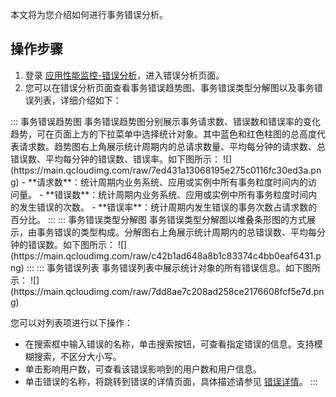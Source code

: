 本文将为您介绍如何进行事务错误分析。


## 操作步骤

1. 登录 [应用性能监控-错误分析](https://console.cloud.tencent.com/tapm/erroranalysis)，进入错误分析页面。
2. 您可以在错误分析页面查看事务错误趋势图、事务错误类型分解图以及事务错误列表，详细介绍如下：
<dx-tabs>
::: 事务错误趋势图
事务错误趋势图分别展示事务请求数、错误数和错误率的变化趋势，可在页面上方的下拉菜单中选择统计对象。其中蓝色和红色柱图的总高度代表请求数。趋势图右上角展示统计周期内的总请求数量、平均每分钟的请求数、总错误数、平均每分钟的错误数、错误率。如下图所示：
![](https://main.qcloudimg.com/raw/7ed431a13068195e275c0116fc30ed3a.png)
- **请求数**：统计周期内业务系统、应用或实例中所有事务粒度时间内的访问量。
- **错误数**：统计周期内业务系统、应用或实例中所有事务粒度时间内的发生错误的次数。
- **错误率**：统计周期内发生错误的事务次数占请求数的百分比。
:::
::: 事务错误类型分解图
事务错误类型分解图以堆叠条形图的方式展示，由事务错误的类型构成。分解图右上角展示统计周期内的总错误数、平均每分钟的错误数。如下图所示：
![](https://main.qcloudimg.com/raw/c42b1ad648a8b1c83374c4bb0eaf6431.png)
:::
::: 事务错误列表
事务错误列表中展示统计对象的所有错误信息。如下图所示：
![](https://main.qcloudimg.com/raw/7dd8ae7c208ad258ce2176608fcf5e7d.png)

您可以对列表项进行以下操作：

- 在搜索框中输入错误的名称，单击搜索按钮，可查看指定错误的信息。支持模糊搜索，不区分大小写。
- 单击影响用户数，可查看该错误影响到的用户数和用户信息。
- 单击错误的名称，将跳转到错误的详情页面，具体描述请参见 [错误详情](https://cloud.tencent.com/document/product/1349/52254)。
:::
</dx-tabs>


